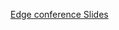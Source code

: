 [Edge conference Slides](https://kubernetes.slack.com/files/ULC00MJRE/F01DUCEFKSL/edge_conference_-_final_slides.pdf)